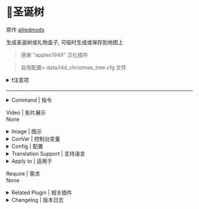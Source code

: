 # 📌圣诞树

原作 [alliedmods](https://forums.alliedmods.net/showthread.php?p=2672241)

生成圣诞树或礼物盒子, 可临时生成或保存到地图上

> 感谢 "apples1949" 汉化插件

> 自用配置> data/l4d_christmas_tree.cfg 文件

<details><summary>❗注意项</summary>

- 礼物可以破坏并生成物品或武器.

- L4D 缺少 L4D2 礼物模型并使用板条箱.

- 瞄准侏儒进行删除, 编辑位置和角度.这棵树是非实心的.

- 每张地图最多 2 棵树.礼物仅限 32 个.重新编译以更改限制.

- 树(默认设置)使用大约 45 个实体(2 个模型 + 6 个礼物 + 1 个火花 + 4 个灯光 + 32 个精灵)爆炸时大约有 8 个临时实体.

- 它不是服务器的 CPU 密集型插件. Rainbow 选项会稍微增加带宽.

- 当检测到 l4d_dissolve_infected.txt 游戏数据时, 可以选择向礼物添加溶解效果.可以使用 l4d_tree_effects cvar 禁用.

- 这个插件很大, 因为它具有库存效果, 生成能力以及所有相关选项.

- 完全处理后期加载, 卸载, 打开/关闭和删除未使用的项目.

- 推荐的附加插件: 用于装饰的霓虹灯光束.天气控制或圣诞节下雪.

- 可选的数据配置提供了保存到每个 Valve 地图的树.感谢 "Dragokas" 提供的L4D1数据.
</details>

---
<details><summary>Command | 指令</summary>

|指令|用法|权限|
|-|-|-|
|`!tree_spawn`|在你的十字准线处生成一棵临时的礼物/树, 用法:sm_tree_spawn [0=礼物, 1=树]|Admin|
|`!tree_save`|在你的十字准线处生成一棵礼物/树并保存到配置中, 用法:sm_tree_save[0=礼物, 1=树]|Admin|
|`!tree_del`|删除您指向的礼物/树, 并从配置中删除(如果已保存)|Admin|
|`!tree_clear`|从当前地图中删除此插件生成的所有礼物/树木|Admin|
|`!tree_wipe`|从当前地图中删除所有礼物/树木并从配置中删除它们|Admin|
|`!tree_reload`|重置插件并重新加载数据配置和保存的数据|Admin|
|`!tree_glow`|切换以启用所有礼物/树木的发光, 以查看它们的放置位置|Admin|
|`!tree_list`|显示礼物/树位置列表和总数|Admin|
|`!tree_tele`|传送到礼物/树(用法:sm_tree_tele <索引:1 到 MAX_SPAWNS (32)>)|Admin|
|`!tree_ang`|显示一个菜单来调整十字准线上方的礼物/树角度|Admin|
|`!tree_pos`|显示一个菜单来调整十字准线结束时的礼物/树原点|Admin|
</details>

Video | 影片展示
<br>None

<details><summary>Image | 图示</summary>

![l4d_christmas_tree.smx](https://forums.alliedmods.net/image-proxy/46b4172823e0f72231b3a74d521c3741e752d59d/68747470733a2f2f692e696d6775722e636f6d2f615747435534672e6a7067)

![l4d_christmas_tree.smx](https://forums.alliedmods.net/image-proxy/0c84013581c4e8fba792935bf1c09f1e8ae6bd9c/68747470733a2f2f692e696d6775722e636f6d2f616a4c497254352e6a7067)

![l4d_christmas_tree.smx](https://forums.alliedmods.net/image-proxy/6ec3c132b292d75c8dbef415d8283a7015b653a7/68747470733a2f2f692e696d6775722e636f6d2f5052374f656b552e6a7067)
</details>

<details><summary>ConVar | 控制台变量</summary>

cfg/sourcemod/l4d_mutants.cfg
```sourcepawn
// This file was auto-generated by SourceMod (v1.11.0.6936)
// ConVars for plugin "l4d_christmas_tree.smx"

// 0=插件禁用, 1=插件启用.
// Default: "1"
l4d_tree_allow "1"

// 要显示多少列球
// Default: "4"
l4d_tree_ball_columns "4"

// 每一列要显示多少个球
// Default: "8"
l4d_tree_ball_count "8"

// 从树底开始显示球的距离
// Default: "45.0"
l4d_tree_ball_radius "45.0"

// 礼物颜色, 0=关闭(默认的礼物颜色)三个数值在0-255之间,用空格分隔, RGB:红绿蓝
// Default: "255 0 0"
l4d_tree_col_gift "255 0 0"

// 树的颜色, 0=关闭(默认的礼物颜色)三个数值在0-255之间,用空格分隔, RGB:红绿蓝
// Default: "0 255 0"
l4d_tree_col_tree "0 255 0"

// 0=关闭, 1=灯光,2=球,4=火花,8=溶解(礼物),16=烟雾(礼物-可能导致服务器罕见的崩溃),31=全部, 数字相加
// Default: "23"
l4d_tree_effects "23"

// 在树下产生多少个礼物
// Default: "0"
l4d_tree_gifts "0"

// 礼物发光轮廓颜色, 0=关闭(默认的礼物颜色)三个数值在0-255之间,用空格分隔, RGB:红绿蓝
// Default: "255 0 0"
l4d_tree_glow "255 0 0"

// 0:不破坏或掉落物品 >0:礼物在破裂和掉落物品之前的健康状况
// Default: "1"
l4d_tree_health "1"

// 以下物品武器生成百分比几率 数值必须用逗号分隔 肾上腺素, 药丸, 燃烧瓶, 自制手雷, 胆汁, 医疗包, 电击器, 高爆弹药包, 燃烧弹药包, M4步枪, 1代连喷, 木狙, mac冲锋枪, 木喷, 小手枪, 铁喷, 三芯
// Default: "80,100,25,25,25,25,15,15,15,2,2,2,5,5,5,2,0,0,0,2,0,2,5,0,0,2,0,5,0,5"
l4d_tree_items "80,100,25,25,25,25,15,15,15,2,2,2,5,5,5,2,0,0,0,2,0,2,5,0,0,2,0,5,0,5"

// 以下近战武器生成几率 数值必须用逗号分隔:消防斧, 棒球棍, 板球棍, 撬棍, 平底锅, 高尔夫球棍, 吉他, 武士刀, 看到, 警棍, 小刀, 草叉, 铲子
// Default: "0,0,0,10,0,0,0,50,50,0,50,10,10"
l4d_tree_melee "0,0,0,10,0,0,0,50,50,0,50,10,10"

// 在这些游戏模式中启用插件, 用英文逗号隔开(无空格). (无内容=全部游戏模式)
// Default: ""
l4d_tree_modes ""

// 在这些游戏模式中关闭插件, 用英文逗号隔开(无空格). (无内容=无)
// Default: ""
l4d_tree_modes_off ""

// 在这些游戏模式中启用插件. 0=全部游戏模式, 1=战役, 2=生还者, 4=对抗, 8=清道夫. 将这些数字叠加在一起
// Default: "0"
l4d_tree_modes_tog "0"

// 0=关闭 1=礼物随时间变化颜色 2=树木随着时间的推移而改变颜色, 3=两个都有
// Default: "2"
l4d_tree_rainbow "2"

// 使用彩虹选项时颜色变化的速度
// Default: "10"
// Minimum: "1.000000"
// Maximum: "255.000000"
l4d_tree_rate "10"

// 每秒更新颜色的频率(秒)
// Default: "0.2"
// Minimum: "0.100000"
l4d_tree_speed "0.2"
```
</details>

<details><summary>Config | 配置</summary>

自用生成的圣诞树配置文件

data/l4d_christmas_tree.cfg
```sourcepawn
"spawns"
{
	"c1m1_hotel"
	{
		"num"		"1"
		"1"
		{
			"ang"		"0.000000 -129.773453 0.000000"
			"pos"		"566.881714 5305.926758 2881.000000"
			"type"		"1"
		}
	}
	"c1m2_streets"
	{
		"num"		"1"
		"1"
		{
			"ang"		"0.000000 -122.298248 0.000000"
			"pos"		"-3220.839600 1696.282837 85.209900"
			"type"		"1"
		}
	}
	"c1m3_mall"
	{
		"num"		"3"
		"1"
		{
			"ang"		"0.000000 -113.159470 0.000000"
			"pos"		"957.411438 -4025.054688 0.031250"
			"type"		"1"
		}
		"3"
		{
			"ang"		"0.000000 -4.415573 0.000000"
			"pos"		"-544.338501 -4205.104004 536.031250"
			"type"		"1"
		}
	}
	"c1m4_atrium"
	{
		"num"		"2"
		"2"
		{
			"ang"		"0.000000 2.893325 0.000000"
			"pos"		"-4058.907715 -3409.848877 0.031265"
			"type"		"1"
		}
	}
	"c2m1_highway"
	{
		"num"		"2"
		"1"
		{
			"ang"		"0.000000 -13.056152 0.000000"
			"pos"		"11266.948242 7873.917480 -576.184204"
			"type"		"1"
		}
		"2"
		{
			"ang"		"0.000000 268.213654 0.000000"
			"pos"		"2500.567383 2542.663330 -960.828796"
			"type"		"1"
		}
	}
	"c2m2_fairgrounds"
	{
		"num"		"4"
		"1"
		{
			"ang"		"0.000000 -12.997864 0.000000"
			"pos"		"2387.690186 2139.404297 4.703461"
			"type"		"1"
		}
		"2"
		{
			"ang"		"0.000000 163.551605 0.000000"
			"pos"		"2377.336182 -226.286575 0.472305"
			"type"		"1"
		}
		"3"
		{
			"ang"		"0.000000 80.647972 0.000000"
			"pos"		"-3341.749023 -5078.636230 -125.060265"
			"type"		"1"
		}
	}
	"c2m3_coaster"
	{
		"num"		"2"
		"1"
		{
			"ang"		"0.000000 18.954830 0.000000"
			"pos"		"2810.426758 2192.626709 -7.968735"
			"type"		"1"
		}
		"2"
		{
			"ang"		"0.000000 185.130630 0.000000"
			"pos"		"-4784.146973 1515.734863 24.592789"
			"type"		"1"
		}
	}
	"c2m4_barns"
	{
		"num"		"2"
		"1"
		{
			"ang"		"0.000000 -35.436077 0.000000"
			"pos"		"178.024368 1603.633301 -256.000000"
			"type"		"1"
		}
		"2"
		{
			"ang"		"0.000000 -39.899696 0.000000"
			"pos"		"-2232.236572 1187.397583 -185.729858"
			"type"		"1"
		}
	}
	"c2m5_concert"
	{
		"num"		"2"
		"2"
		{
			"ang"		"0.000000 -135.182907 0.000000"
			"pos"		"-2296.452881 2559.839600 -256.000000"
			"type"		"1"
		}
	}
	"nanningcity_workzone_m5"
	{
		"num"		"2"
		"1"
		{
			"ang"		"0.000000 58.039566 0.000000"
			"pos"		"9191.968750 -7145.865723 123.722916"
			"type"		"0"
		}
		"2"
		{
			"ang"		"0.000000 -34.575386 0.000000"
			"pos"		"12670.427734 -10317.600586 -0.000015"
			"type"		"1"
		}
	}
	"c4m4_milltown_b"
	{
		"num"		"1"
		"1"
		{
			"ang"		"0.000000 19.805054 0.000000"
			"pos"		"1672.923584 3297.357910 96.015442"
			"type"		"1"
		}
	}
	"c4m5_milltown_escape"
	{
		"num"		"2"
		"1"
		{
			"ang"		"0.000000 -67.406433 0.000000"
			"pos"		"-5829.618652 7643.689453 253.959641"
			"type"		"1"
		}
		"2"
		{
			"ang"		"0.000000 -2.894897 0.000000"
			"pos"		"-6011.371582 6868.131348 96.000000"
			"type"		"1"
		}
	}
	"c13m1_alpinecreek"
	{
		"num"		"3"
		"1"
		{
			"ang"		"0.000000 241.812561 0.000000"
			"pos"		"905.865295 1378.604980 355.252625"
			"type"		"1"
		}
		"2"
		{
			"ang"		"0.000000 -76.301025 0.000000"
			"pos"		"1091.010132 -1155.959839 352.031250"
			"type"		"0"
		}
		"3"
		{
			"ang"		"0.000000 -41.683838 0.000000"
			"pos"		"1088.782227 -1146.820068 357.589905"
			"type"		"1"
		}
	}
	"c13m2_southpinestream"
	{
		"num"		"2"
		"1"
		{
			"ang"		"0.000000 224.062622 0.000000"
			"pos"		"8381.537109 4955.455566 466.294922"
			"type"		"1"
		}
		"2"
		{
			"ang"		"0.000000 37.245174 0.000000"
			"pos"		"-327.231598 8766.519531 46.511978"
			"type"		"1"
		}
	}
}
```
</details>

<details><summary>Translation Support | 支持语言</summary>

```
English
繁體中文
简体中文
```
</details>

<details><summary>Apply to | 适用于</summary>

```php
L4D2
```
</details>

Require | 需求
<br>None

<details><summary>Related Plugin | 相关插件</summary>

1. [[L4D2] Gift Rewards](https://forums.alliedmods.net/showthread.php?t=320067)
</details>

<details><summary>Changelog | 版本日志</summary>

- 1.8 (30-Jul-2022)
    - Changed cvar "l4d_tree_effects" to turn gifts smoke on or off. This may fix a random rare server crash. Thanks to "Hawkins" for reporting.

- 1.7 (06-Dec-2021)
    - L4D2: Added cvar "l4d_tree_melee" to control melee type spawn chance. Requested by "CaRmilla".
    - L4D2: Modified cvar "l4d_tree_items" adding an entry to the end for melee chance spawn.
    - Changes to fix warnings when compiling on SourceMod 1.11.

- 1.6 (30-Sep-2020)
    - Fixed compile errors on SM 1.11.

- 1.5 (10-May-2020)
    - Blocked glow command from L4D1 which does not support glows.
    - Extra checks to prevent "IsAllowedGameMode" throwing errors.
    - Various changes to tidy up code.

- 1.4 (01-Apr-2020)
    - Fixed "IsAllowedGameMode" from throwing errors when the "_tog" cvar was changed before MapStart.

- 1.3 (19-Dec-2019)
    - Versus gamemodes now spawn the same items for both teams.

- 1.2 (07-Nov-2019)
    - Fixed incorrect gamedata path not loading dissolve if available.

- 1.1 (07-Nov-2019)
    - Fixed gamedata missing error.
    - Fixed gifts spawning in the ground in L4D1.

- 1.0 (07-Nov-2019)
    - Initial release.
</details>